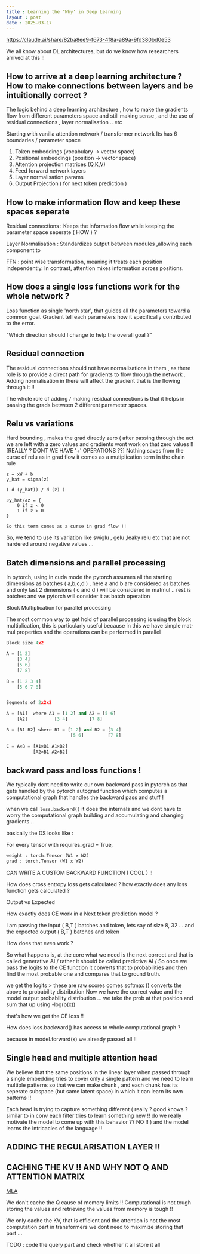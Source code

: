 ```yaml
---
title : Learning the 'Why' in Deep Learning 
layout : post
date : 2025-03-17
---
```


https://claude.ai/share/82ba8ee9-f673-4f8a-a89a-9fd380bd0e53 

We all know about DL architectures, but do we know how researchers arrived at this !! 

## How to arrive at a deep learning architecture ? How to make connections between layers and be intuitionally correct ? 

The logic behind a deep learning architecture , how to make the gradients flow from different parameters space and still making sense , and the use of residual connections , layer normalisation .. etc 

Starting with vanilla attention network / transformer network 
Its has 6 boundaries / parameter space

1. Token embeddings (vocabulary → vector space)
2. Positional embeddings (position → vector space)
3. Attention projection matrices (Q,K,V)
4. Feed forward network layers
5. Layer normalisation params
6. Output Projection ( for next token prediction )

## How to make information flow and keep these spaces seperate 

Residual connections : Keeps the information flow while keeping the parameter space seperate ( HOW ) ? 

Layer Normalisation : Standardizes output between modules ,allowing each component to 

FFN : point wise transformation, meaning it treats each position independently. In contrast, attention mixes information across positions. 


## How does a single loss functions work for the whole network ?    

Loss function as single 'north star', that guides all the parameters toward a common goal. Gradient tell each parameters how it specifically contributed to the error. 


"Which direction should I change to help the overall goal ?"


## Residual connection 

The residual connections should not have normalisations in them , as there role is to provide a direct path for gradients to flow through the network . 
Adding normalisation in there will affect the gradient that is the flowing through it !!

The whole role of adding / making residual connections is that it helps in passing the grads between 2 different parameter spaces. 


## Relu vs variations 
Hard bounding , makes the grad directly zero ( after passing through the act we are left with a zero values and gradients wont work on that zero values !! [REALLY ? DONT WE HAVE '+' OPERATIONS ??] Nothing saves from the curse of relu as in grad flow it comes as a mutiplication term in the chain rule 

```
z = xW + b
y_hat = sigma(z)
      
( d (y_hat)) / d (z) )

∂y_hat/∂z = {
    0 if z < 0
    1 if z > 0
}

So this term comes as a curse in grad flow !!
```

So, we tend to use its variation like swiglu , gelu ,leaky relu etc 
that are not hardered around negative values ... 

## Batch dimensions and parallel processing 

In pytorch, using in cuda mode
the pytorch assumes all the starting dimensions as batches ( a,b,c,d ) , here a and b are considered as batches and only last 2 dimensions ( c and d ) will be considered in matmul .. rest is batches and we pytorch will consider it as batch operation 


Block Multiplication for parallel processing 

The most common way to get hold of parallel processing is using the block multiplication, this is particularly useful because in this we have simple mat-mul properties and the operations can be performed in parallel


```python
Block size 4x2

A = [1 2]
    [3 4]
    [5 6]
    [7 8]

B = [1 2 3 4]
    [5 6 7 8]


Segments of 2x2x2

A = [A1]  where A1 = [1 2] and A2 = [5 6]
    [A2]          [3 4]        [7 8]

B = [B1 B2] where B1 = [1 2] and B2 = [3 4]
                        [5 6]         [7 8]

C = A×B = [A1×B1 A1×B2]
          [A2×B1 A2×B2]

```


## backward pass and loss functions !

We typically dont need to write our own backward pass in pytorch as that gets handled by the pytorch autograd function which computes a computational graph that handles the backward pass and stuff !

when we call `loss.backward()` it does the internals and we dont have to worry the computational graph building and accumulating and changing gradients .. 

basically the DS looks like :

For every tensor with requires_grad = True, 

```python 
weight : torch.Tensor (W1 x W2)
grad : torch.Tensor (W1 x W2)
```

CAN WRITE A CUSTOM BACKWARD FUNCTION ( COOL ) !! 


How does cross entropy loss gets calculated ? how exactly does any loss function gets calculated ? 

Output vs Expected 

How exactly does CE work in a Next token prediction model ?  

I am passing the input ( B,T ) batches and token, lets say of size 8, 32 ... 
and the expected output ( B,T ) batches and token

How does that even work ? 

So what happens is, at the core what we need is the next correct and that is called generative AI / rather it should be called predictive AI / 
So once we pass the logits to the CE function it converts that to probabilities and then find the most probable one and compares that to ground truth. 

we get the logits > these are raw scores
comes softmax () converts the above to probability distribution 
Now we have the correct value and the model output probability distribution ... 
we take the prob at that position and sum that up using -log(p(x))

that's how we get the CE loss !! 

How does loss.backward() has access to whole computational graph ?

because in model.forward(x) we already passed all !!
 
## Single head and multiple attention head 

We believe that the same positions in the linear layer when passed through a single embedding tries to cover only a single pattern and we need to learn multiple patterns so that we can make chunk , and each chunk has its seperate subspace (but same latent space) in which it can learn its own patterns !! 


Each head is trying to capture something different ( really ? good knows ? similar to in conv each filter tries to learn something new !! do we really motivate the model to come up with this behavior ?? NO !! ) and the model learns the intricacies of the language !!


## ADDING THE REGULARISATION LAYER !!



## CACHING THE KV !! AND WHY NOT Q AND ATTENTION MATRIX 
[MLA](https://planetbanatt.net/articles/mla.html)


We don't cache the Q cause of memory limits !! 
Computational is not tough storing the values and retrieving the values from memory is tough !! 

We only cache the KV, that is efficient and the attention is not the most computation part in transformers we dont need to maximize storing that part ... 


TODO : code the query part and check whether it all store it all  






































